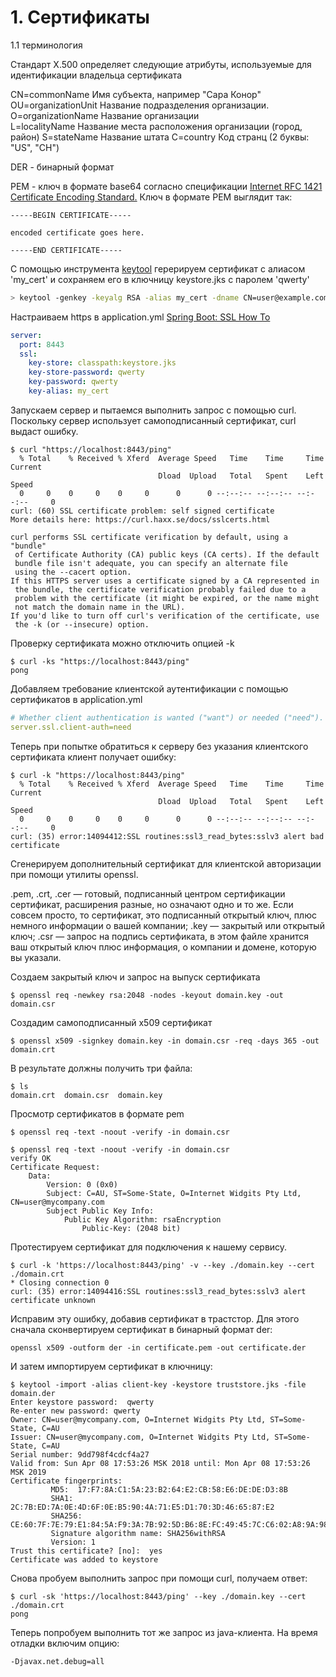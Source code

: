 # 1. Сертификаты

1.1 терминология 

Стандарт X.500 определяет следующие атрибуты, используемые для идентификации владельца сертификата

CN=commonName   Имя субъекта, например "Сара Конор"
OU=organizationUnit Название подразделения организации. 
O=organizationName Название организации  
L=localityName  Название места расположения организации (город, район)
S=stateName Название штата
C=country   Код странц (2 буквы: "US", "CH")


DER - бинарный формат

PEM - ключ в формате base64 согласно спецификации [Internet RFC 1421 Certificate Encoding Standard.]()
Ключ в формате PEM выглядит так:

```
-----BEGIN CERTIFICATE-----

encoded certificate goes here. 

-----END CERTIFICATE-----
``` 


С помощью инструмента [keytool](https://docs.oracle.com/javase/8/docs/technotes/tools/unix/keytool.html) герерируем сертификат с алиасом 'my_cert' и сохраняем его в ключницу keystore.jks с паролем 'qwerty'

```bash
> keytool -genkey -keyalg RSA -alias my_cert -dname CN=user@example.com -keystore keystore.jks -storepass qwerty -validity 360 -keysize 2048
```

Настраиваем https в application.yml [Spring Boot: SSL How To](https://docs.spring.io/spring-boot/docs/current/reference/htmlsingle/#howto-configure-ssl)

```yaml
server:
  port: 8443
  ssl:
    key-store: classpath:keystore.jks
    key-store-password: qwerty
    key-password: qwerty
    key-alias: my_cert
```

Запускаем сервер и пытаемся выполнить запрос с помощью curl. 
Поскольку сервер использует самоподписанный сертификат, curl выдаст ошибку.  

```text
$ curl "https://localhost:8443/ping"
  % Total    % Received % Xferd  Average Speed   Time    Time     Time  Current
                                 Dload  Upload   Total   Spent    Left  Speed
  0     0    0     0    0     0      0      0 --:--:-- --:--:-- --:--:--     0
curl: (60) SSL certificate problem: self signed certificate
More details here: https://curl.haxx.se/docs/sslcerts.html

curl performs SSL certificate verification by default, using a "bundle"
 of Certificate Authority (CA) public keys (CA certs). If the default
 bundle file isn't adequate, you can specify an alternate file
 using the --cacert option.
If this HTTPS server uses a certificate signed by a CA represented in
 the bundle, the certificate verification probably failed due to a
 problem with the certificate (it might be expired, or the name might
 not match the domain name in the URL).
If you'd like to turn off curl's verification of the certificate, use
 the -k (or --insecure) option.

```

Проверку сертификата можно отключить опцией -k
 
```text
$ curl -ks "https://localhost:8443/ping"
pong
```

Добавляем требование клиентской аутентификации с помощью сертификатов в application.yml
```yaml
# Whether client authentication is wanted ("want") or needed ("need"). Requires a trust store.
server.ssl.client-auth=need
```

Теперь при попытке обратиться к серверу без указания клиентского сертификата клиент получает ошибку: 

```text
$ curl -k "https://localhost:8443/ping"
  % Total    % Received % Xferd  Average Speed   Time    Time     Time  Current
                                 Dload  Upload   Total   Spent    Left  Speed
  0     0    0     0    0     0      0      0 --:--:-- --:--:-- --:--:--     0
curl: (35) error:14094412:SSL routines:ssl3_read_bytes:sslv3 alert bad certificate
```

Сгенерируем дополнительный сертификат для клиентской авторизации при помощи утилиты openssl.


.pem, .crt, .cer — готовый, подписанный центром сертификации сертификат, расширения разные, но означают одно и то же. Если совсем просто, то сертификат, это подписанный открытый ключ, плюс немного информации о вашей компании;
.key — закрытый или открытый ключ;
.csr — запрос на подпись сертификата, в этом файле хранится ваш открытый ключ плюс информация, о компании и домене, которую вы указали.

Создаем закрытый ключ и запрос на выпуск сертификата 

    $ openssl req -newkey rsa:2048 -nodes -keyout domain.key -out domain.csr
    
Создадим самоподписанный x509 сертификат

    $ openssl x509 -signkey domain.key -in domain.csr -req -days 365 -out domain.crt
    
    
В результате должны получить три файла:

    $ ls
    domain.crt  domain.csr  domain.key
  
Просмотр сертификатов в формате pem

    $ openssl req -text -noout -verify -in domain.csr
    
```text
$ openssl req -text -noout -verify -in domain.csr
verify OK
Certificate Request:
    Data:
        Version: 0 (0x0)
        Subject: C=AU, ST=Some-State, O=Internet Widgits Pty Ltd, CN=user@mycompany.com
        Subject Public Key Info:
            Public Key Algorithm: rsaEncryption
                Public-Key: (2048 bit)
```

Протестируем сертификат для подключения к нашему сервису.


```text
$ curl -k 'https://localhost:8443/ping' -v --key ./domain.key --cert ./domain.crt
* Closing connection 0
curl: (35) error:14094416:SSL routines:ssl3_read_bytes:sslv3 alert certificate unknown
```

Исправим эту ошибку, добавив сертификат в трастстор. Для этого сначала сконвертируем сертификат в бинарный формат der:

```text
openssl x509 -outform der -in certificate.pem -out certificate.der
```

И затем импортируем сертификат в ключницу:

```text
$ keytool -import -alias client-key -keystore truststore.jks -file domain.der
Enter keystore password:  qwerty
Re-enter new password: qwerty
Owner: CN=user@mycompany.com, O=Internet Widgits Pty Ltd, ST=Some-State, C=AU
Issuer: CN=user@mycompany.com, O=Internet Widgits Pty Ltd, ST=Some-State, C=AU
Serial number: 9dd798f4cdcf4a27
Valid from: Sun Apr 08 17:53:26 MSK 2018 until: Mon Apr 08 17:53:26 MSK 2019
Certificate fingerprints:
         MD5:  17:F7:8A:C1:5A:23:B2:64:E2:CB:58:E6:DE:DE:D3:8B
         SHA1: 2C:7B:ED:7A:0E:4D:6F:0E:B5:90:4A:71:E5:D1:70:3D:46:65:87:E2
         SHA256: CE:60:7F:7E:79:E1:84:5A:F9:3A:7B:92:5D:B6:8E:FC:49:45:7C:C6:02:A8:9A:98:26:AD:F2:AF:AE:A1:71:EE
         Signature algorithm name: SHA256withRSA
         Version: 1
Trust this certificate? [no]:  yes
Certificate was added to keystore
```

Снова пробуем выполнить запрос при помощи curl, получаем ответ:

```text
$ curl -sk 'https://localhost:8443/ping' --key ./domain.key --cert ./domain.crt
pong
```

Теперь попробуем выполнить тот же запрос из java-клиента. На время отладки включим опцию:
```text
-Djavax.net.debug=all
```